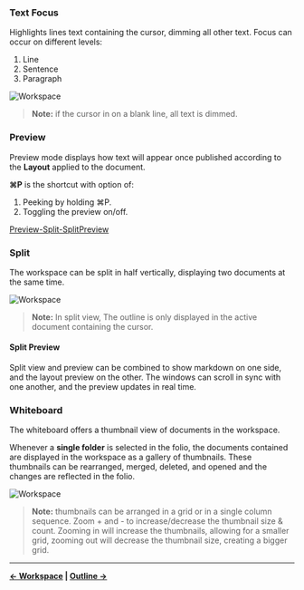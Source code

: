 ### Text Focus
Highlights lines text containing the cursor, dimming all other text. Focus can occur on different levels:

1. Line
2. Sentence
3. Paragraph

![Workspace](https://raw.githubusercontent.com/JEFLBROWN/Type/master/Img/views_textFocus.png)

>**Note:** if the cursor in on a blank line, all text is dimmed.

### Preview
Preview mode displays how text will appear once published according to the **Layout** applied to the document.

**⌘P** is the shortcut with option of:

1. Peeking by holding ⌘P.
2. Toggling the preview on/off.

[Preview-Split-SplitPreview](https://github.com/JEFLBROWN/Type/blob/master/Img/previewMode.gif)

### Split
The workspace can be split in half vertically, displaying two documents at the same time.

![Workspace](https://raw.githubusercontent.com/JEFLBROWN/Type/master/Img/views_split.png)

>**Note:** In split view, The outline is only displayed in the active document containing the cursor.

#### Split Preview
Split view and preview can be combined to show markdown on one side, and the layout preview on the other. The windows can scroll in sync with one another, and the preview updates in real time.

### Whiteboard
The whiteboard offers a thumbnail view of documents in the workspace.

Whenever a **single folder** is selected in the folio, the documents contained are displayed in the workspace as a gallery of thumbnails. These thumbnails can be rearranged, merged, deleted, and opened and the changes are reflected in the folio.

![Workspace](https://raw.githubusercontent.com/JEFLBROWN/Type/master/Img/views_whiteboard.png)

> **Note:** thumbnails can be arranged in a grid or in a single column sequence. Zoom + and - to increase/decrease the thumbnail size & count. Zooming in will increase the thumbnails, allowing for a smaller grid, zooming out will decrease the thumbnail size, creating a bigger grid.

----
**[← Workspace](https://github.com/JEFLBROWN/Type/wiki/Workspace) | [Outline →](https://github.com/JEFLBROWN/Type/wiki/Outline)**
